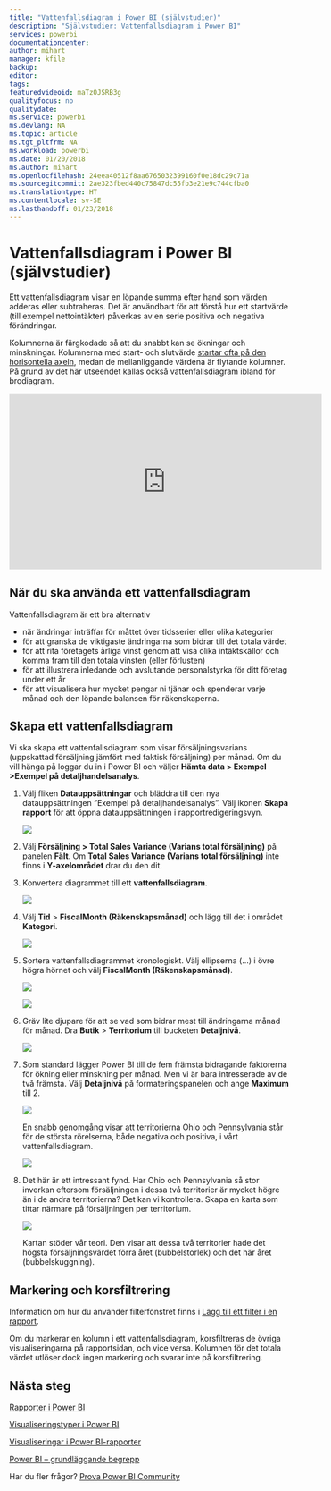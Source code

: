 ```yaml
---
title: "Vattenfallsdiagram i Power BI (självstudier)"
description: "Självstudier: Vattenfallsdiagram i Power BI"
services: powerbi
documentationcenter: 
author: mihart
manager: kfile
backup: 
editor: 
tags: 
featuredvideoid: maTzOJSRB3g
qualityfocus: no
qualitydate: 
ms.service: powerbi
ms.devlang: NA
ms.topic: article
ms.tgt_pltfrm: NA
ms.workload: powerbi
ms.date: 01/20/2018
ms.author: mihart
ms.openlocfilehash: 24eea40512f8aa6765032399160f0e18dc29c71a
ms.sourcegitcommit: 2ae323fbed440c75847dc55fb3e21e9c744cfba0
ms.translationtype: HT
ms.contentlocale: sv-SE
ms.lasthandoff: 01/23/2018
---
```

# <a name="waterfall-charts-in-power-bi-tutorial"></a>Vattenfallsdiagram i Power BI (självstudier)
Ett vattenfallsdiagram visar en löpande summa efter hand som värden adderas eller subtraheras. Det är användbart för att förstå hur ett startvärde (till exempel nettointäkter) påverkas av en serie positiva och negativa förändringar.

Kolumnerna är färgkodade så att du snabbt kan se ökningar och minskningar. Kolumnerna med start- och slutvärde [startar ofta på den horisontella axeln](https://support.office.com/article/Create-a-waterfall-chart-in-Office-2016-for-Windows-8de1ece4-ff21-4d37-acd7-546f5527f185#BKMK_Float "startar ofta på den horisontella axeln"), medan de mellanliggande värdena är flytande kolumner. På grund av det här utseendet kallas också vattenfallsdiagram ibland för brodiagram.

<iframe width="560" height="315" src="https://www.youtube.com/embed/qKRZPBnaUXM" frameborder="0" allow="autoplay; encrypted-media" allowfullscreen></iframe>

## <a name="when-to-use-a-waterfall-chart"></a>När du ska använda ett vattenfallsdiagram
Vattenfallsdiagram är ett bra alternativ

* när ändringar inträffar för måttet över tidsserier eller olika kategorier
* för att granska de viktigaste ändringarna som bidrar till det totala värdet
* för att rita företagets årliga vinst genom att visa olika intäktskällor och komma fram till den totala vinsten (eller förlusten)
* för att illustrera inledande och avslutande personalstyrka för ditt företag under ett år
* för att visualisera hur mycket pengar ni tjänar och spenderar varje månad och den löpande balansen för räkenskaperna. 

## <a name="create-a-waterfall-chart"></a>Skapa ett vattenfallsdiagram
Vi ska skapa ett vattenfallsdiagram som visar försäljningsvarians (uppskattad försäljning jämfört med faktisk försäljning) per månad. Om du vill hänga på loggar du in i Power BI och väljer **Hämta data \> Exempel \>Exempel på detaljhandelsanalys**. 

1. Välj fliken **Datauppsättningar** och bläddra till den nya datauppsättningen ”Exempel på detaljhandelsanalys”.  Välj ikonen **Skapa rapport** för att öppna datauppsättningen i rapportredigeringsvyn. 
   
    ![](media/power-bi-visualization-waterfall-charts/power-bi-waterfall-report.png)
2. Välj **Försäljning \> Total Sales Variance (Varians total försäljning)** på panelen **Fält**. Om **Total Sales Variance (Varians total försäljning)** inte finns i **Y-axelområdet** drar du den dit.
3. Konvertera diagrammet till ett **vattenfallsdiagram**. 
   
    ![](media/power-bi-visualization-waterfall-charts/convertwaterfall.png)
4. Välj **Tid** \> **FiscalMonth (Räkenskapsmånad)** och lägg till det i området **Kategori**. 
   
    ![](media/power-bi-visualization-waterfall-charts/power-bi-waterfall.png)
5. Sortera vattenfallsdiagrammet kronologiskt. Välj ellipserna (...) i övre högra hörnet och välj **FiscalMonth (Räkenskapsmånad)**.
   
    ![](media/power-bi-visualization-waterfall-charts/power-bi-waterfall-sort.png)
   
    ![](media/power-bi-visualization-waterfall-charts/power-bi-waterfall-sorted.png)
6. Gräv lite djupare för att se vad som bidrar mest till ändringarna månad för månad. Dra **Butik** > **Territorium** till bucketen **Detaljnivå**.
   
    ![](media/power-bi-visualization-waterfall-charts/power-bi-waterfall-breakdown.png)
7. Som standard lägger Power BI till de fem främsta bidragande faktorerna för ökning eller minskning per månad. Men vi är bara intresserade av de två främsta.  Välj **Detaljnivå** på formateringspanelen och ange **Maximum** till 2.
   
    ![](media/power-bi-visualization-waterfall-charts/power-bi-waterfall-breakdown-maximum.png)
   
    En snabb genomgång visar att territorierna Ohio och Pennsylvania står för de största rörelserna, både negativa och positiva, i vårt vattenfallsdiagram. 
   
    ![](media/power-bi-visualization-waterfall-charts/power-bi-waterfall-axis.png)
8. Det här är ett intressant fynd. Har Ohio och Pennsylvania så stor inverkan eftersom försäljningen i dessa två territorier är mycket högre än i de andra territorierna?  Det kan vi kontrollera. Skapa en karta som tittar närmare på försäljningen per territorium.  
   
    ![](media/power-bi-visualization-waterfall-charts/power-bi-map.png)
   
    Kartan stöder vår teori.  Den visar att dessa två territorier hade det högsta försäljningsvärdet förra året (bubbelstorlek) och det här året (bubbelskuggning).

## <a name="highlighting-and-cross-filtering"></a>Markering och korsfiltrering
Information om hur du använder filterfönstret finns i [Lägg till ett filter i en rapport](power-bi-report-add-filter.md).

Om du markerar en kolumn i ett vattenfallsdiagram, korsfiltreras de övriga visualiseringarna på rapportsidan, och vice versa. Kolumnen för det totala värdet utlöser dock ingen markering och svarar inte på korsfiltrering.

## <a name="next-steps"></a>Nästa steg
[Rapporter i Power BI](service-reports.md)

[Visualiseringstyper i Power BI](power-bi-visualization-types-for-reports-and-q-and-a.md)

[Visualiseringar i Power BI-rapporter](power-bi-report-visualizations.md)

[Power BI – grundläggande begrepp](service-basic-concepts.md)

Har du fler frågor? [Prova Power BI Community](http://community.powerbi.com/)

